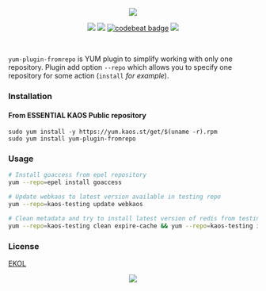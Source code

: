 <p align="center"><a href="#readme"><img src="https://gh.kaos.st/yum-plugin-fromrepo.svg"/></a></p>

<p align="center">
  <a href="https://travis-ci.com/essentialkaos/yum-plugin-fromrepo"><img src="https://travis-ci.com/essentialkaos/yum-plugin-fromrepo.svg"></a>
  <a hre="https://codeclimate.com/github/essentialkaos/yum-plugin-fromrepo/maintainability"><img src="https://api.codeclimate.com/v1/badges/f34b79393e096c4d7a75/maintainability"></a>
  <a href="https://codebeat.co/projects/github-com-essentialkaos-yum-plugin-fromrepo-master"><img alt="codebeat badge" src="https://codebeat.co/badges/1b73d8db-e03c-4309-987c-45fe71a3e5a8" /></a>
  <a href="https://essentialkaos.com/ekol"><img src="https://gh.kaos.st/ekol.svg"></a>
</p>

<br/>

`yum-plugin-fromrepo` is YUM plugin to simplify working with only one repository. Plugin add option `--repo` which allows you to specify one repository for some action (`install` _for example_).

### Installation

#### From ESSENTIAL KAOS Public repository

```
sudo yum install -y https://yum.kaos.st/get/$(uname -r).rpm
sudo yum install yum-plugin-fromrepo
```

### Usage

```bash
# Install goaccess from epel repository
yum --repo=epel install goaccess

# Update webkaos to latest version available in testing repo
yum --repo=kaos-testing update webkaos

# Clean metadata and try to install latest version of redis from testing repo
yum --repo=kaos-testing clean expire-cache && yum --repo=kaos-testing install redis
```

### License

[EKOL](https://essentialkaos.com/ekol)

<p align="center"><a href="https://essentialkaos.com"><img src="https://gh.kaos.st/ekgh.svg"/></a></p>
